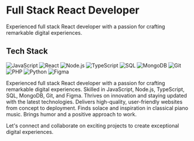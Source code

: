 # Full Stack React Developer

Experienced full stack React developer with a passion for crafting remarkable digital experiences.

## Tech Stack

![JavaScript](https://img.shields.io/badge/-JavaScript-yellow)
![React](https://img.shields.io/badge/-React-blue)
![Node.js](https://img.shields.io/badge/-Node.js-green)
![TypeScript](https://img.shields.io/badge/-TypeScript-blue)
![SQL](https://img.shields.io/badge/-SQL-lightgrey)
![MongoDB](https://img.shields.io/badge/-MongoDB-green)
![Git](https://img.shields.io/badge/-Git-orange)
![PHP](https://img.shields.io/badge/-PHP-purple)
![Python](https://img.shields.io/badge/-Python-blue)
![Figma](https://img.shields.io/badge/figma-%23F24E1E.svg?style=for-the-badge&logo=figma&logoColor=white)

Experienced full stack React developer with a passion for crafting remarkable digital experiences. Skilled in JavaScript, Node.js, TypeScript, SQL, MongoDB, Git, and Figma. Thrives on innovation and staying updated with the latest technologies. Delivers high-quality, user-friendly websites from concept to deployment. Finds solace and inspiration in classical piano music. Brings humor and a positive approach to work.

Let's connect and collaborate on exciting projects to create exceptional digital experiences.
